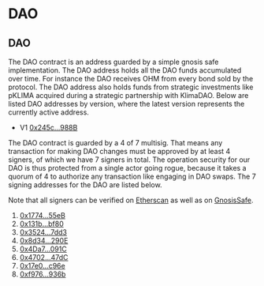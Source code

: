 # DAO

## DAO

The DAO contract is an address guarded by a simple gnosis safe implementation.
The DAO address holds all the DAO funds accumulated over time. For instance the
DAO receives OHM from every bond sold by the protocol. The DAO address also
holds funds from strategic investments like pKLIMA acquired during a strategic
partnership with KlimaDAO. Below are listed DAO addresses by version, where the
latest version represents the currently active address.

* V1 [0x245c...988B](https://etherscan.io/address/0x245cc372C84B3645Bf0Ffe6538620B04a217988B)

The DAO contract is guarded by a 4 of 7 multisig. That means any transaction for
making DAO changes must be approved by at least 4 signers, of which we have 7
signers in total. The operation security for our DAO is thus protected from a
single actor going rogue, because it takes a quorum of 4 to authorize any
transaction like engaging in DAO swaps. The 7 signing addresses for the DAO are
listed below.

Note that all signers can be verified on
[Etherscan](https://etherscan.io/address/0x245cc372C84B3645Bf0Ffe6538620B04a217988B#readProxyContract)
as well as on
[GnosisSafe](https://gnosis-safe.io/app/#/safes/0x245cc372C84B3645Bf0Ffe6538620B04a217988B/settings/owners).

1. [0x1774...55eB](https://etherscan.io/address/0x1774B6106d7E969d467396a5e90089FeaD6E55eB)
2. [0x131b...bf80](https://etherscan.io/address/0x131bd1A2827ccEb2945B2e3B91Ee1Bf736cCbf80)
3. [0x3524...7dd3](https://etherscan.io/address/0x3524c03D39A13D51485419A17586286A6b617dd3)
4. [0x8d34...290E](https://etherscan.io/address/0x8d34EA6fb1Ed6B60F94ac6CD01dD1181ef12290E)
5. [0x4Da7...091C](https://etherscan.io/address/0x4Da7EB21fd6c918b57f61B15109133C069FA091C)
6. [0x4702...47dC](https://etherscan.io/address/0x4702D39c499236A43654c54783c3f24830E247dC)
7. [0x17e0...c96e](https://etherscan.io/address/0x17e06ce6914E3969f7BD37D8b2a563890cA1c96e)
8. [0xf976...936b](https://etherscan.io/address/0xf97664376416E9379f2354DB444BFE3f00B6936b)

